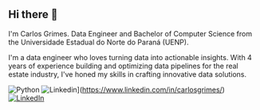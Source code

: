 ## Hi there 👋

I'm Carlos Grimes. Data Engineer and Bachelor of Computer Science from the Universidade Estadual do Norte do Paraná (UENP).

I'm a data engineer who loves turning data into actionable insights. With 4 years of experience building and optimizing data pipelines for the real estate industry, I've honed my skills in crafting innovative data solutions.


![Python](https://img.shields.io/badge/-Python-3776AB?logo=python&logoColor=white&style=for-the-badge)
![Linkedin](https://img.shields.io/badge/-LinkedIn-3776AB?logo=python&logoColor=white&style=for-the-badge)](https://www.linkedin.com/in/carlosgrimes/)
[![LinkedIn](https://img.shields.io/badge/LinkedIn-blue-brightgreen.svg?logo=linkedin&logoColor=white)](https://www.linkedin.com/in/carlosgrimes/)
<!--
**CGrimes7/CGrimes7** is a ✨ _special_ ✨ repository because its `README.md` (this file) appears on your GitHub profile.

Here are some ideas to get you started:

- 🔭 I’m currently working on ...
- 🌱 I’m currently learning ...
- 👯 I’m looking to collaborate on ...
- 🤔 I’m looking for help with ...
- 💬 Ask me about ...
- 📫 How to reach me: ...
- 😄 Pronouns: ...
- ⚡ Fun fact: ...
-->
